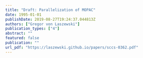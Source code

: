 ```yaml
---
title: "Draft: Parallelization of MOPAC"
date: 1995-01-01
publishDate: 2019-08-27T19:24:37.044813Z
authors: ["Gregor von Laszewski"]
publication_types: ["4"]
abstract: ""
featured: false
publication: ""
url_pdf: "https://laszewski.github.io/papers/sccs-0362.pdf"
---
```


